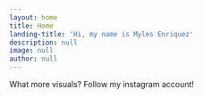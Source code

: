 ```yaml
---
layout: home
title: Home
landing-title: 'Hi, my name is Myles Enriquez'
description: null
image: null
author: null
---
```


What more visuals? Follow my instagram account!
